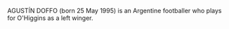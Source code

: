 AGUSTÍN DOFFO (born 25 May 1995) is an Argentine footballer who plays for O'Higgins as a left winger.
